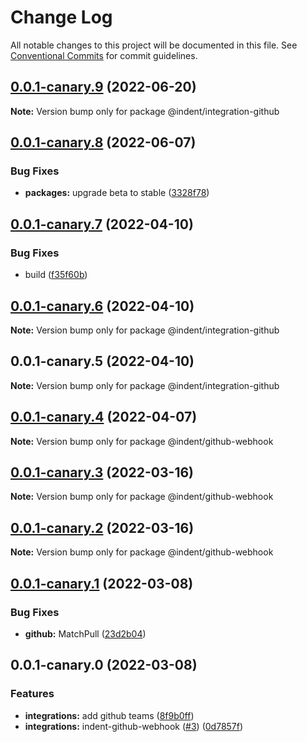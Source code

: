 # Change Log

All notable changes to this project will be documented in this file.
See [Conventional Commits](https://conventionalcommits.org) for commit guidelines.

## [0.0.1-canary.9](https://github.com/indentapis/integrations/compare/@indent/integration-github@0.0.1-canary.8...@indent/integration-github@0.0.1-canary.9) (2022-06-20)

**Note:** Version bump only for package @indent/integration-github





## [0.0.1-canary.8](https://github.com/indentapis/integrations/compare/@indent/integration-github@0.0.1-canary.7...@indent/integration-github@0.0.1-canary.8) (2022-06-07)


### Bug Fixes

* **packages:** upgrade beta to stable ([3328f78](https://github.com/indentapis/integrations/commit/3328f782bd84490ae1a6d6393740f2a67ee8bbb8))





## [0.0.1-canary.7](https://github.com/indentapis/integrations/compare/@indent/integration-github@0.0.1-canary.6...@indent/integration-github@0.0.1-canary.7) (2022-04-10)


### Bug Fixes

* build ([f35f60b](https://github.com/indentapis/integrations/commit/f35f60be6050a9f50ae5617be3583c6454e0d5d9))





## [0.0.1-canary.6](https://github.com/indentapis/integrations/compare/@indent/integration-github@0.0.1-canary.5...@indent/integration-github@0.0.1-canary.6) (2022-04-10)

**Note:** Version bump only for package @indent/integration-github





## 0.0.1-canary.5 (2022-04-10)

**Note:** Version bump only for package @indent/integration-github





## [0.0.1-canary.4](https://github.com/indentapis/integrations/compare/@indent/github-webhook@0.0.1-canary.3...@indent/github-webhook@0.0.1-canary.4) (2022-04-07)

**Note:** Version bump only for package @indent/github-webhook





## [0.0.1-canary.3](https://github.com/indentapis/integrations/compare/@indent/github-webhook@0.0.1-canary.2...@indent/github-webhook@0.0.1-canary.3) (2022-03-16)

**Note:** Version bump only for package @indent/github-webhook





## [0.0.1-canary.2](https://github.com/indentapis/integrations/compare/@indent/github-webhook@0.0.1-canary.1...@indent/github-webhook@0.0.1-canary.2) (2022-03-16)

**Note:** Version bump only for package @indent/github-webhook





## [0.0.1-canary.1](https://github.com/indentapis/integrations/compare/@indent/github-webhook@0.0.1-canary.0...@indent/github-webhook@0.0.1-canary.1) (2022-03-08)


### Bug Fixes

* **github:** MatchPull ([23d2b04](https://github.com/indentapis/integrations/commit/23d2b04ca50d29c51e3d00401b261d54065e05a0))





## 0.0.1-canary.0 (2022-03-08)


### Features

* **integrations:** add github teams ([8f9b0ff](https://github.com/indentapis/integrations/commit/8f9b0ffecd9ca1e6f4654137cc375becc34e31a8))
* **integrations:** indent-github-webhook ([#3](https://github.com/indentapis/integrations/issues/3)) ([0d7857f](https://github.com/indentapis/integrations/commit/0d7857f8ceff3f16b4b57e4dd83a26fdcc9d3f36))
